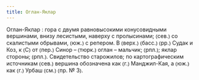 ```yaml
---
title: Оглан-Яклар
---
```


Оглан-Яклар
: гора с двумя равновысокими конусовидными вершинами, внизу лесистыми, наверху с пролысинами; ⦅сев.⦆ со скалистыми обрывами, ⦅юж.⦆ с репером. В ⦅верх.⦆ ⦅басс.⦆ ⦅рр.⦆ Судак и Коз, к ⦅С⦆ от ⦅пер.⦆ Синор – ⦅тюрк.⦆ оглан – мальчик; ⦅рпл.⦆; яклар стороны; ⦅рпл.⦆. Свидетельство старожилов; по картографическим источникам ⦅сев.⦆ вершина обозначена как ⦅г.⦆ Манджил-Кая, а ⦅юж.⦆ как ⦅г.⦆ Урбаш ⦅см.⦆ ⦅пр. № 3⦆. 
